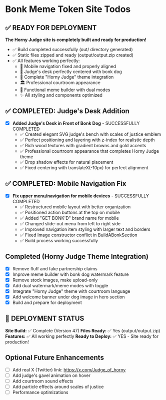 # Bonk Meme Token Site Todos

## ✅ READY FOR DEPLOYMENT
**The Horny Judge site is completely built and ready for production!**

- ✅ Build completed successfully (out/ directory generated)
- ✅ Static files zipped and ready (output/output.zip created)
- ✅ All features working perfectly:
  - 🎯 Mobile navigation fixed and properly aligned
  - 📐 Judge's desk perfectly centered with bonk dog
  - 👑 Complete "Horny Judge" theme integration
  - 🏛️ Professional courtroom appearance
  - 🎨 Functional meme builder with dual modes
  - ✨ All styling and components optimized

## ✅ COMPLETED: Judge's Desk Addition
- [x] **Added Judge's Desk in Front of Bonk Dog** - SUCCESSFULLY COMPLETED
  - ✅ Created elegant SVG judge's bench with scales of justice emblem
  - ✅ Perfect positioning and layering with z-index for realistic depth
  - ✅ Rich wood textures with gradient browns and gold accents
  - ✅ Professional courtroom appearance that completes Horny Judge theme
  - ✅ Drop shadow effects for natural placement
  - ✅ Fixed centering with translateX(-10px) for perfect alignment

## ✅ COMPLETED: Mobile Navigation Fix
- [x] **Fix upper menu/navigation for mobile devices** - SUCCESSFULLY COMPLETED
  - ✅ Restructured mobile layout with better organization
  - ✅ Positioned action buttons at the top on mobile
  - ✅ Added "GET BONK'D" brand name for mobile
  - ✅ Changed slide-out menu from left to right side
  - ✅ Improved navigation item styling with larger text and borders
  - ✅ Fixed Image constructor conflict in BuildABonkSection
  - ✅ Build process working successfully

## Completed (Horny Judge Theme Integration)
- [x] Remove fluff and fake partnership claims
- [x] Improve meme builder with bonk dog watermark feature
- [x] Remove stock images, make upload-only
- [x] Add dual watermark/meme modes with toggle
- [x] Integrate "Horny Judge" theme with courtroom language
- [x] Add welcome banner under dog image in hero section
- [x] Build and prepare for deployment

## 🚀 DEPLOYMENT STATUS
**Site Build:** ✅ Complete (Version 47)
**Files Ready:** ✅ Yes (output/output.zip)
**Features:** ✅ All working perfectly
**Ready to Deploy:** ✅ YES - Site ready for production!

## Optional Future Enhancements
- [ ] Add real X (Twitter) link: https://x.com/Judge_of_horny
- [ ] Add judge's gavel animation on hover
- [ ] Add courtroom sound effects
- [ ] Add particle effects around scales of justice
- [ ] Performance optimizations
